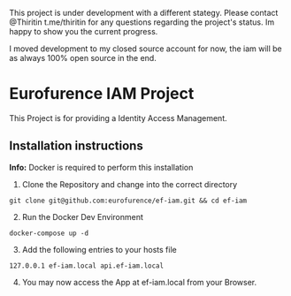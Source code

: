 This project is under development with a different stategy. Please contact @Thiritin t.me/thiritin for any questions regarding the project's status.
Im happy to show you the current progress.

I moved development to my closed source account for now, the iam will be as always 100% open source in the end.

# Eurofurence IAM Project

This Project is for providing a Identity Access Management.

## Installation instructions
**Info:** Docker is required to perform this installation

1. Clone the Repository and change into the correct directory
```
git clone git@github.com:eurofurence/ef-iam.git && cd ef-iam
```
2. Run the Docker Dev Environment
```
docker-compose up -d
```
3. Add the following entries to your hosts file
```
127.0.0.1 ef-iam.local api.ef-iam.local
```
4. You may now access the App at ef-iam.local from your Browser.
